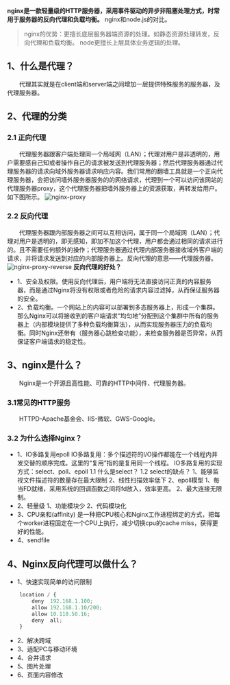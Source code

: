 **nginx是一款轻量级的HTTP服务器，采用事件驱动的异步非阻塞处理方式，时常用于服务器的反向代理和负载均衡。**
nginx和node.js的对比。
>nginx的优势：更擅长底层服务器端资源的处理。如静态资源处理转发，反向代理和负载均衡。
>node更擅长上层具体业务逻辑的处理。
## 1、什么是代理？
&#8195;&#8195;代理其实就是在client端和server端之间增加一层提供特殊服务的服务器，及代理服务器。
## 2、代理的分类
### 2.1 正向代理
&#8195;&#8195;代理服务器跟客户端处理同一个局域网（LAN）；代理对用户是非透明的，用户需要感自己知或者操作自己的请求被发送到代理服务器；然后代理服务器通过代理服务器的请求向域外服务器请求响应内容。我们常用的翻墙工具就是一个正向代理服务器，会把访问墙外服务器服务的的网络请求，代理到一个可以访问该网站的代理服务器proxy，这个代理服务器把墙外服务器上的资源获取，再转发给用户。如下图所示。
<img alt="nginx-proxy" class="lazyload inited loaded" data-src="https://user-gold-cdn.xitu.io/2018/9/27/1661ac31c06b0681?imageView2/0/w/1280/h/960/format/webp/ignore-error/1" data-width="625" data-height="467" src="https://user-gold-cdn.xitu.io/2018/9/27/1661ac31c06b0681?imageView2/0/w/1280/h/960/format/webp/ignore-error/1">
### 2.2 反向代理
&#8195;&#8195;代理服务器跟内部服务器之间可以互相访问，属于同一个局域网（LAN）；代理对用户是透明的，即无感知，即加不加这个代理，用户都会通过相同的请求进行的。且不需要任何额外的操作；代理服务器通过代理内部服务器接收域外客户端的请求，并将请求发送到对应的内部服务器上。反向代理的意思——代理服务器。
<img alt="nginx-proxy-reverse" class="lazyload inited loaded" data-src="https://user-gold-cdn.xitu.io/2018/9/27/1661ac31c192d22f?imageView2/0/w/1280/h/960/format/webp/ignore-error/1" data-width="655" data-height="499" src="https://user-gold-cdn.xitu.io/2018/9/27/1661ac31c192d22f?imageView2/0/w/1280/h/960/format/webp/ignore-error/1">
**反向代理的好处？**
+ 1、安全及权限。使用反向代理后，用户端将无法直接访问正真的内容服务器，而是通过Nginx将没有权限或者危险的请求内容过滤掉，从而保证服务器的安全。
+ 2、负载均衡。一个网站上的内容可以部署到多态服务器上，形成一个集群。那么Nginx可以将接收到的客户端请求“均匀地”分配到这个集群中所有的服务器上（内部模块提供了多种负载均衡算法），从而实现服务器压力的负载均衡。同时Nginx还带有（服务器心跳检查功能），来检查服务器是否异常，从而保证客户端请求的稳定性。
## 3、nginx是什么？
&#8195;&#8195;Nginx是一个开源且高性能、可靠的HTTP中间件、代理服务器。
### 3.1常见的HTTP服务
&#8195;&#8195;HTTPD-Apache基金会、IIS-微软、GWS-Google。
### 3.2 为什么选择Nginx？
+ 1、IO多路复用epoll
    IO多路复用：多个描述符的I/O操作都能在一个线程内并发交替的顺序完成。这里的“复用”指的是复用同一个线程。
    IO多路复用的实现方式：select、poll、epoll
    1.1 什么是select？
    1.2 select的缺点？
        1、能够监视文件描述符的数量存在最大限制
        2、线性扫描效率低下
    2、epoll模型
        1、每当FD就绪，采用系统的回调函数之间将fd放入，效率更高。
        2、最大连接无限制。
+ 2、轻量级
    1、功能模块少
    2、代码模块化
+ 3、CPU亲和(affinity)
    是一种把CPU核心和Nginx工作进程绑定的方式，把每个worker进程固定在一个CPU上执行，减少切换cpu的cache miss，获得更好的性能。
+ 4、sendfile



## 4、Nginx反向代理可以做什么？
+ 1、快速实现简单的访问限制 
```javascript
    location / {
        deny  192.168.1.100;
        allow 192.168.1.10/200;
        allow 10.110.50.16;
        deny  all;
    }
```
+ 2、解决跨域
+ 3、适配PC与移动环境
+ 4、合并请求
+ 5、图片处理
+ 6、页面内容修改

